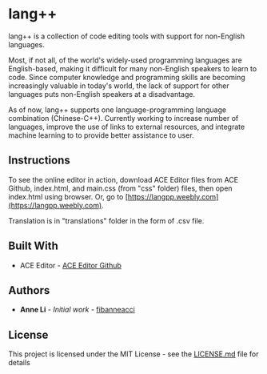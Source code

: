 # lang++
lang++ is a collection of code editing tools with support for non-English languages.

Most, if not all, of the world's widely-used programming languages are English-based, making it difficult for many non-English speakers to learn to code. Since computer knowledge and programming skills are becoming increasingly valuable in today's world, the lack of support for other languages puts non-English speakers at a disadvantage.

As of now, lang++ supports one language-programming language combination (Chinese-C++). Currently working to increase number of languages, improve the use of links to external resources, and integrate machine learning to to provide better assistance to user.

## Instructions
To see the online editor in action, download ACE Editor files from ACE Github, index.html, and main.css (from "css" folder) files, then open index.html using browser. Or, go to [https://langpp.weebly.com](https://langpp.weebly.com).

Translation is in "translations" folder in the form of .csv file.

## Built With
* ACE Editor - [ACE Editor Github](https://github.com/ajaxorg/ace)

## Authors
* **Anne Li** - *Initial work* - [fibanneacci](https://github.com/fibanneacci)

## License
This project is licensed under the MIT License - see the [LICENSE.md](LICENSE.md) file for details

